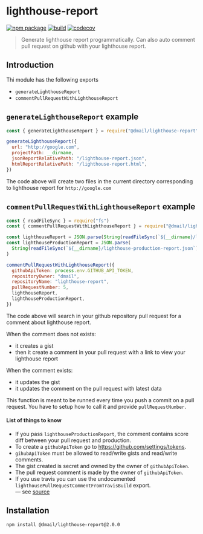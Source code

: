 # lighthouse-report

[![npm package](https://img.shields.io/npm/v/@dmail/lighthouse-report.svg)](https://www.npmjs.com/package/@dmail/lighthouse-report)
[![build](https://travis-ci.com/dmail/lighthouse-report.svg?branch=master)](http://travis-ci.com/dmail/lighthouse-report)
[![codecov](https://codecov.io/gh/dmail/lighthouse-report/branch/master/graph/badge.svg)](https://codecov.io/gh/lighthouse/lighthouse-report)

> Generate lighthouse report programmatically. Can also auto comment pull request on github with your lighthouse report.

## Introduction

Thi module has the following exports

- `generateLighthouseReport`
- `commentPullRequestWithLighthouseReport`

## `generateLighthouseReport` example

```js
const { generateLighthouseReport } = require("@dmail/lighthouse-report")

generateLighthouseReport({
  url: "http://google.com",
  projectPath: __dirname,
  jsonReportRelativePath: "/lighthouse-report.json",
  htmlReportRelativePath: "/lighthouse-report.html",
})
```

The code above will create two files in the current directory corresponding to lighthouse report for `http://google.com`

## `commentPullRequestWithLighthouseReport` example

```js
const { readFileSync } = require("fs")
const { commentPullRequestWithLighthouseReport } = require("@dmail/lighthouse-report")

const lighthouseReport = JSON.parse(String(readFileSync(`${__dirname}/lighthouse-report.json`)))
const lighthouseProductionReport = JSON.parse(
  String(readFileSync(`${__dirname}/lighthouse-production-report.json`)),
)

commentPullRequestWithLighthouseReport({
  githubApiToken: process.env.GITHUB_API_TOKEN,
  repositoryOwner: "dmail",
  repositoryName: "lighthouse-report",
  pullRequestNumber: 5,
  lighthouseReport,
  lighthouseProductionReport,
})
```

The code above will search in your github repository pull request for a comment about lighthouse report.

When the comment does not exists:

- it creates a gist
- then it create a comment in your pull request with a link to view your lighthouse report

When the comment exists:

- it updates the gist
- it updates the comment on the pull request with latest data

This function is meant to be runned every time you push a commit on a pull request.
You have to setup how to call it and provide `pullRequestNumber`.

#### List of things to know

- If you pass `lighthouseProductionReport`, the comment contains score diff between your pull request and production.<br/>
- To create a `githubApiToken` go to https://github.com/settings/tokens.
- `gihubApiToken` must be allowed to read/write gists and read/write comments.
- The gist created is secret and owned by the owner of `githubApiToken`.
- The pull request comment is made by the owner of `githubApiToken`.
- If you use travis you can use the undocumented `lighthousePullRequestCommentFromTravisBuild` export.<br />
  — see [source](./src/pull-request-comment/lighthousePullRequestCommentFromTravisBuild.js)

## Installation

```console
npm install @dmail/lighthouse-report@2.0.0
```
